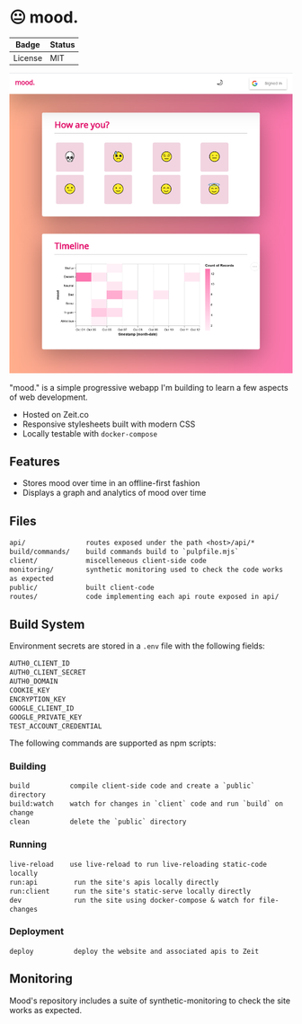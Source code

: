 
# 😐 mood.

Badge | Status
----- | ------
License | MIT

![example screenshot](screenshot.png "Example Screenshot")

"mood." is a simple progressive webapp I'm building to learn a few aspects of web development.

- Hosted on Zeit.co
- Responsive stylesheets built with modern CSS
- Locally testable with `docker-compose`

## Features

- Stores mood over time in an offline-first fashion
- Displays a graph and analytics of mood over time

## Files

```
api/               routes exposed under the path <host>/api/*
build/commands/    build commands build to `pulpfile.mjs`
client/            miscelleneous client-side code
monitoring/        synthetic monitoring used to check the code works as expected
public/            built client-code
routes/            code implementing each api route exposed in api/
```

## Build System

Environment secrets are stored in a `.env` file with the following fields:

```
AUTH0_CLIENT_ID
AUTH0_CLIENT_SECRET
AUTH0_DOMAIN
COOKIE_KEY
ENCRYPTION_KEY
GOOGLE_CLIENT_ID
GOOGLE_PRIVATE_KEY
TEST_ACCOUNT_CREDENTIAL
```

The following commands are supported as npm scripts:

### Building
```
build          compile client-side code and create a `public` directory
build:watch    watch for changes in `client` code and run `build` on change
clean          delete the `public` directory
```

### Running
```
live-reload    use live-reload to run live-reloading static-code locally
run:api         run the site's apis locally directly
run:client      run the site's static-serve locally directly
dev             run the site using docker-compose & watch for file-changes
```

### Deployment
```
deploy          deploy the website and associated apis to Zeit
```

## Monitoring

Mood's repository includes a suite of synthetic-monitoring to check the site works as expected.
